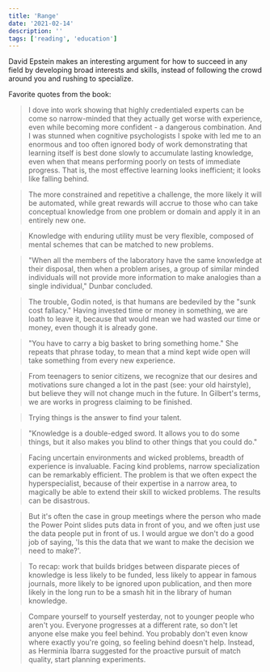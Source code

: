 ```yaml
---
title: 'Range'
date: '2021-02-14'
description: ''
tags: ['reading', 'education']
---
```


David Epstein makes an interesting argument for how to succeed in any field by developing broad interests and skills, instead of following the crowd around you and rushing to specialize.

Favorite quotes from the book:

> I dove into work showing that highly credentialed experts can be come so narrow-minded that they actually get worse with experience, even while becoming more confident - a dangerous combination. And I was stunned when cognitive psychologists I spoke with led me to an enormous and too often ignored body of work demonstrating that learning itself is best done slowly to accumulate lasting knowledge, even when that means performing poorly on tests of immediate progress. That is, the most effective learning looks inefficient; it looks like falling behind.

> The more constrained and repetitive a challenge, the more likely it will be automated, while great rewards will accrue to those who can take conceptual knowledge from one problem or domain and apply it in an entirely new one.

> Knowledge with enduring utility must be very flexible, composed of mental schemes that can be matched to new problems.

> "When all the members of the laboratory have the same knowledge at their disposal, then when a problem arises, a group of similar minded individuals will not provide more information to make analogies than a single individual," Dunbar concluded.

> The trouble, Godin noted, is that humans are bedeviled by the "sunk cost fallacy." Having invested time or money in something, we are loath to leave it, because that would mean we had wasted our time or money, even though it is already gone.

> "You have to carry a big basket to bring something home." She repeats that phrase today, to mean that a mind kept wide open will take something from every new experience.

> From teenagers to senior citizens, we recognize that our desires and motivations sure changed a lot in the past (see: your old hairstyle), but believe they will not change much in the future. In Gilbert's terms, we are works in progress claiming to be finished.

> Trying things is the answer to find your talent.

> "Knowledge is a double-edged sword. It allows you to do some things, but it also makes you blind to other things that you could do."

> Facing uncertain environments and wicked problems, breadth of experience is invaluable. Facing kind problems, narrow specialization can be remarkably efficient. The problem is that we often expect the hyperspecialist, because of their expertise in a narrow area, to magically be able to extend their skill to wicked problems. The results can be disastrous.

> But it's often the case in group meetings where the person who made the Power Point slides puts data in front of you, and we often just use the data people put in front of us. I would argue we don't do a good job of saying, 'Is this the data that we want to make the decision we need to make?'.

> To recap: work that builds bridges between disparate pieces of knowledge is less likely to be funded, less likely to appear in famous journals, more likely to be ignored upon publication, and then more likely in the long run to be a smash hit in the library of human knowledge.

> Compare yourself to yourself yesterday, not to younger people who aren't you. Everyone progresses at a different rate, so don't let anyone else make you feel behind. You probably don't even know where exactly you're going, so feeling behind doesn't help. Instead, as Herminia Ibarra suggested for the proactive pursuit of match quality, start planning experiments.
